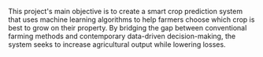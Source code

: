 This project's main objective is to create a smart crop prediction system that uses machine learning algorithms to help farmers choose which crop is best to grow on their property.
By bridging the gap between conventional farming methods and contemporary data-driven decision-making, the system seeks to increase agricultural output while lowering losses.

